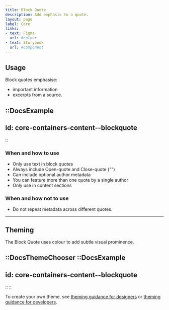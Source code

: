 ```yaml
---
title: Block Quote
description: Add emphasis to a quote.
layout: page
label: Core
links:
- text: Figma
  url: #colour
- text: Storybook
  url: #component
---
```


## Usage

Block quotes emphasise:

- important information
- excerpts from a source.

::DocsExample
---
id: core-containers-content--blockquote
---
::

### When and how to use

- Only use text in block quotes
- Always include Open-quote and Close-quote ("")
- Can include optional author metadata
- You can feature more than one quote by a single author
- Only use in content sections

### When and how not to use

- Do not repeat metadata across different quotes.

---

## Theming

The Block Quote uses colour to add subtle visual prominence.


::DocsThemeChooser
  ::DocsExample
  ---
  id: core-containers-content--blockquote
  ---
  ::
::

To create your own theme, see [theming guidance for designers](https://www.vic.gov.au) or [theming guidance for developers](https://www.vic.gov.au).
